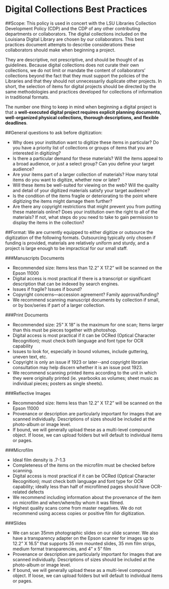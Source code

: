 Digital Collections Best Practices
==================================

##Scope:
This policy is used in concert with the LSU Libraries Collection Development Policy (CDP) and the CDP of any other contributing departments or collaborators. The digital collections included on the Louisiana Digital Library are chosen by our collaborators. This best practices document attempts to describe considerations these collaborators should make when beginning a project.

They are descriptive, not prescriptive, and should be thought of as guidelines. Because digital collections does not curate their own collections, we do not limit or mandate the content of collaborators’ collections beyond the fact that they must support the policies of the Libraries and that they should not unnecessarily duplicate other projects. In short, the selection of items for digital projects should be directed by the same methodologies and practices developed for collections of information in traditional formats.

The number one thing to keep in mind when beginning a digital project is that a **well-executed digital project requires explicit planning documents, well-organized physical collections, thorough descriptions, and flexible deadlines**.

##General questions to ask before digitization:
* Why does your institution want to digitize these items in particular? Do you have a priority list of collections or groups of items that you are interested in digitizing?
* Is there a particular demand for these materials? Will the items appeal to a broad audience, or just a select group? Can you define your target audience?
* Are your items part of a larger collection of materials? How many total items do you want to digitize, whether now or later?
* Will these items be well-suited for viewing on the web? Will the quality and detail of your digitized materials satisfy your target audience?
* Is the condition of the items fragile or deteriorating to the point where digitizing the items might damage them further?
* Are there any copyright restrictions that might prevent you from putting these materials online? Does your institution own the right to all of the materials? If not, what steps do you need to take to gain permission to display the items in the collection? 

##Format:
We are currently equipped to either digitize or outsource the digitization of the following formats. Outsourcing typically only chosen if funding is provided, materials are relatively uniform and sturdy, and a project is large enough to be impractical for our small staff. 

###Manuscripts Documents
* Recommended size: Items less than 12.2” X 17.2” will be scanned on the Epson 11000
* Digital access is most practical if there is a transcript or significant description that can be indexed by search engines.
* Issues if fragile? Issues if bound?
* Copyright concerns—accession agreement? Family approval/funding?
* We recommend scanning manuscript documents by collection if small, or by box/series if part of a larger collection.

###Print Documents
* Recommended size: 25” X 18” is the maximum for one scan; Items larger than this must be pieces together with photoshop.
* Digital access is most practical if it can be OCRed (Optical Character Recognition); must check both language and font type for OCR capability
* Issues to look for, especially in bound volumes, include guttering, uneven text, etc.
* Copyright is only an issue if 1923 or later--and copyright librarian consultation may help discern whether it is an issue post 1923. 
* We recommend scanning printed items according to the unit in which they were originally printed (ie. yearbooks as volumes; sheet music as individual pieces; posters as single sheets).

###Reflective Images
* Recommended size: Items less than 12.2” X 17.2” will be scanned on the Epson 11000
* Provenance or description are particularly important for images that are scanned individually. Descriptions of sizes should be included at the photo-album or image level.
* If bound, we will generally upload these as a multi-level compound object. If loose, we can upload folders but will default to individual items or pages.

###Microfilm
* Ideal film density is .7-1.3
* Completeness of the items on the microfilm must be checked before scanning.
* Digital access is most practical if it can be OCRed (Optical Character Recognition); must check both language and font type for OCR capability; ideally less than half of microfilmed pages should have OCR-related defects
* We recommend including information about the provenance of the item on microfilm and when/where/by whom it was filmed.
* Highest quality scans come from master negatives. We do not recommend using access copies or positive film for digitization.

###Slides
* We can scan 35mm photographic slides on our slide scanner. We also have a transparency adapter on the Epson scanner for images up to 12.2” X 16.5” that supports 35 mm mounted slides, 35 mm film strips, medium format transparencies, and 4” x 5” film
* Provenance or description are particularly important for images that are scanned individually. Descriptions of sizes should be included at the photo-album or image level.
* If bound, we will generally upload these as a multi-level compound object. If loose, we can upload folders but will default to individual items or pages.
